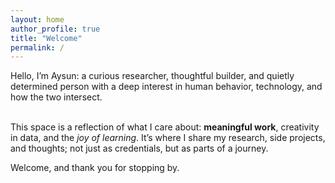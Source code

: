 ```yaml
---
layout: home
author_profile: true
title: "Welcome"
permalink: /
---
```


Hello, I’m Aysun: a curious researcher, thoughtful builder, and quietly determined person with a deep interest in human behavior, technology, and how the two intersect.  
<br>

This space is a reflection of what I care about: **meaningful work**, creativity in data, and the *joy of learning*. It’s where I share my research, side projects, and thoughts; not just as credentials, but as parts of a journey.

Welcome, and thank you for stopping by.
